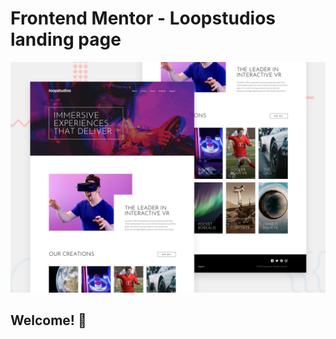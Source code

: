 # Frontend Mentor - Loopstudios landing page

![Design preview for the Loopstudios landing page coding challenge](/public/design/desktop-preview.jpg)

## Welcome! 👋
